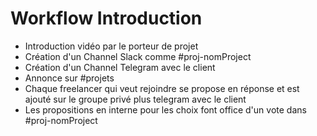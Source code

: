 # Workflow Introduction

* Introduction vidéo par le porteur de projet
* Création d'un Channel Slack comme #proj-nomProject
* Création d'un Channel Telegram avec le client
* Annonce sur #projets
* Chaque freelancer qui veut rejoindre se propose en réponse et est ajouté sur le groupe privé plus telegram avec le client
* Les propositions en interne pour les choix font office d'un vote dans #proj-nomProject
